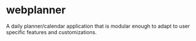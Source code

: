 # webplanner
A daily planner/calendar application that is modular enough to adapt to user specific features and customizations.
